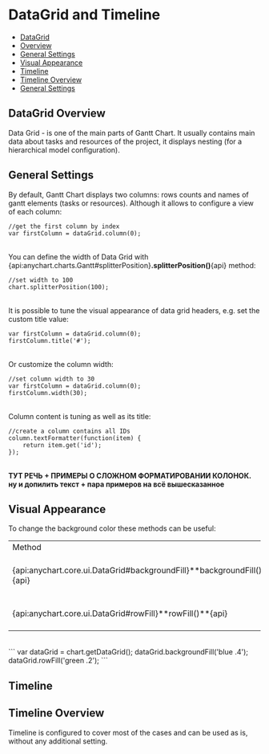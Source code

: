 # DataGrid and Timeline

* [DataGrid](#dtoverview)
 * [Overview](#dtoverview)
 * [General Settings](#dtgeneral)
 * [Visual Appearance](#visual)
* [Timeline](#tloverview)
 * [Timeline Overview](#tloverview)
 * [General Settings](#tlgeneral)


## DataGrid Overview

Data Grid - is one of the main parts of Gantt Chart. It usually contains main data about tasks and resources of the project, it displays nesting (for a hierarchical model configuration).

## General Settings
By default, Gantt Chart displays two columns: rows counts and names of gantt elements (tasks or resources). Although it allows to configure a view of each column:

 ```
 //get the first column by index
 var firstColumn = dataGrid.column(0);
 ```

<br>You can define the width of Data Grid with {api:anychart.charts.Gantt#splitterPosition}**.splitterPosition()**{api} method:

```
//set width to 100
chart.splitterPosition(100);
```

<br>It is possible to tune the visual appearance of data grid headers, e.g. set the custom title value:

```
var firstColumn = dataGrid.column(0);
firstColumn.title('#');
```

<br>Or customize the column width:

```
//set column width to 30
var firstColumn = dataGrid.column(0);
firstColumn.width(30);
```

<br>Column content is tuning as well as its title:

```
//create a column contains all IDs
column.textFormatter(function(item) {
    return item.get('id');
});
```
<br>
<b>ТУТ РЕЧЬ + ПРИМЕРЫ О СЛОЖНОМ ФОРМАТИРОВАНИИ КОЛОНОК. ну и допилить текст + пара примеров на всё вышесказанное</b>

## Visual Appearance

To change the background color these methods can be useful:

<table>
<tbody>
<tr>
<td>Method</td>
<td>Description</td>
</tr>
<tr>
<td>{api:anychart.core.ui.DataGrid#backgroundFill}**backgroundFill()**{api}</td>
<td>Allows to set background fill.</td>
</tr>
<tr>
<td>{api:anychart.core.ui.DataGrid#rowFill}**rowFill()**{api}</td>
<td>Used to collapse all tasks.</td>
</tr>
</tbody>
</table>

<br>
```
var dataGrid = chart.getDataGrid();
dataGrid.backgroundFill('blue .4');
dataGrid.rowFill('green .2');
```

## Timeline
## Timeline Overview

 Timeline is configured to cover most of the cases and can be used as is, without any additional setting.


